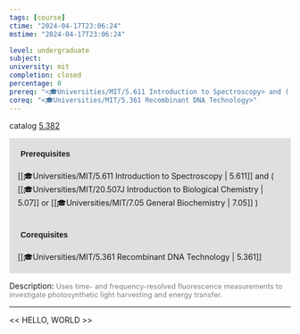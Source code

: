 ```yaml
---
tags: [course]
ctime: "2024-04-17T23:06:24"
mstime: "2024-04-17T23:06:24"

level: undergraduate
subject: 
university: mit
completion: closed
percentage: 0
prereq: "<🎓Universities/MIT/5.611 Introduction to Spectroscopy> and ( <🎓Universities/MIT/20.507J Introduction to Biological Chemistry> or <🎓Universities/MIT/7.05 General Biochemistry> )"
coreq: "<🎓Universities/MIT/5.361 Recombinant DNA Technology>"
---
```


catalog [5.382](http://student.mit.edu/catalog/m5a.html#5.382)

<span style="display: block; padding: 15px; background-color: rgb(100, 100, 100, 0.2);"><font id="m_prereq3250_0" style="display: block; font-family: Arial, sans-serif; font-weight: bold; padding: 5px">Prerequisites</font><br><span id="prereq3250_0">[[🎓Universities/MIT/5.611 Introduction to Spectroscopy | 5.611]] and ( [[🎓Universities/MIT/20.507J Introduction to Biological Chemistry | 5.07]] or [[🎓Universities/MIT/7.05 General Biochemistry | 7.05]] )</span></span>
<span style="display: block; padding: 15px; background-color: rgb(100, 100, 100, 0.2);"><font id="m_coreq3250_0" style="display: block; font-family: Arial, sans-serif; font-weight: bold; padding: 5px">Corequisites</font><br><span id="coreq3250_0">[[🎓Universities/MIT/5.361 Recombinant DNA Technology | 5.361]]</span></span>

<font style="">Description:</font>
<font style="color: grey; font-size: 0.8rem;">Uses time- and frequency-resolved fluorescence measurements to investigate photosynthetic light harvesting and energy transfer.</font>



---

<< HELLO, WORLD >>
